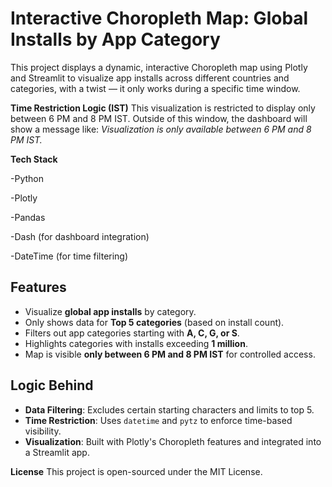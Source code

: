 # Interactive Choropleth Map: Global Installs by App Category

This project displays a dynamic, interactive Choropleth map using Plotly and Streamlit to visualize app installs across different countries and categories, with a twist — it only works during a specific time window.

**Time Restriction Logic (IST)**
This visualization is restricted to display only between 6 PM and 8 PM IST. Outside of this window, the dashboard will show a message like:
*Visualization is only available between 6 PM and 8 PM IST.*

**Tech Stack**


-Python


-Plotly


-Pandas


-Dash (for dashboard integration)


-DateTime (for time filtering)

## Features

- Visualize **global app installs** by category.
- Only shows data for **Top 5 categories** (based on install count).
- Filters out app categories starting with **A, C, G, or S**.
- Highlights categories with installs exceeding **1 million**.
- Map is visible **only between 6 PM and 8 PM IST** for controlled access.

## Logic Behind

- **Data Filtering**:
  Excludes certain starting characters and limits to top 5.
- **Time Restriction**:
  Uses `datetime` and `pytz` to enforce time-based visibility.
- **Visualization**:
  Built with Plotly's Choropleth features and integrated into a Streamlit app.

 **License**
This project is open-sourced under the MIT License. 
